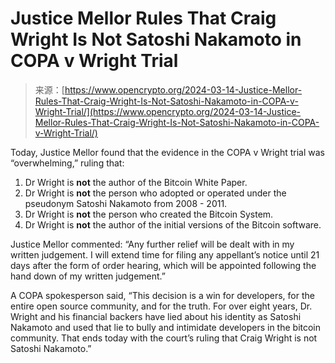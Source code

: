 <!--yml
category: 未分类
date: 2024-05-27 14:55:51
-->

# Justice Mellor Rules That Craig Wright Is Not Satoshi Nakamoto in COPA v Wright Trial

> 来源：[https://www.opencrypto.org/2024-03-14-Justice-Mellor-Rules-That-Craig-Wright-Is-Not-Satoshi-Nakamoto-in-COPA-v-Wright-Trial/](https://www.opencrypto.org/2024-03-14-Justice-Mellor-Rules-That-Craig-Wright-Is-Not-Satoshi-Nakamoto-in-COPA-v-Wright-Trial/)

Today, Justice Mellor found that the evidence in the COPA v Wright trial was “overwhelming,” ruling that:

1.  Dr Wright is **not** the author of the Bitcoin White Paper.
2.  Dr Wright is **not** the person who adopted or operated under the pseudonym Satoshi Nakamoto from 2008 - 2011.
3.  Dr Wright is **not** the person who created the Bitcoin System.
4.  Dr Wright is **not** the author of the initial versions of the Bitcoin software.

Justice Mellor commented: “Any further relief will be dealt with in my written judgement. I will extend time for filing any appellant’s notice until 21 days after the form of order hearing, which will be appointed following the hand down of my written judgement.”

A COPA spokesperson said, “This decision is a win for developers, for the entire open source community, and for the truth. For over eight years, Dr. Wright and his financial backers have lied about his identity as Satoshi Nakamoto and used that lie to bully and intimidate developers in the bitcoin community. That ends today with the court’s ruling that Craig Wright is not Satoshi Nakamoto.”